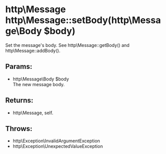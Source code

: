 # http\Message http\Message::setBody(http\Message\Body $body)

Set the message's body.
See http\Message::getBody() and http\Message::addBody().

## Params:

* http\Message\Body $body  
  The new message body.

## Returns:

* http\Message, self.

## Throws:

* http\Exception\InvalidArgumentException
* http\Exception\UnexpectedValueException
